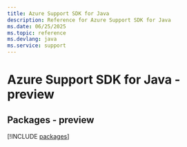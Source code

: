 ```yaml
---
title: Azure Support SDK for Java
description: Reference for Azure Support SDK for Java
ms.date: 06/25/2025
ms.topic: reference
ms.devlang: java
ms.service: support
---
```

# Azure Support SDK for Java - preview
## Packages - preview
[!INCLUDE [packages](support-index.md)]
